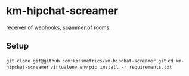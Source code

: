 km-hipchat-screamer
===================

receiver of webhooks, spammer of rooms.

## Setup

`git clone git@github.com:kissmetrics/km-hipchat-screamer.git`
`cd km-hipchat-screamer`
`virtualenv env`
`pip install -r requirements.txt`
